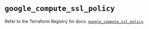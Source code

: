 # `google_compute_ssl_policy`

Refer to the Terraform Registry for docs: [`google_compute_ssl_policy`](https://registry.terraform.io/providers/hashicorp/google/5.33.0/docs/resources/compute_ssl_policy).

